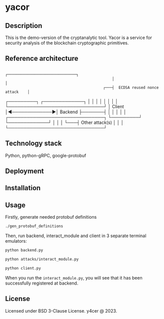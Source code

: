 # yacor

## Description
This is the demo-version of the cryptanalytic tool. Yacor is a service for
security analysis of the blockchain cryptographic primitives.

## Reference architecture

                                                    ┌───────────────────────────────┐
                                                    │                               │
                                                ┌───┤  ECDSA reused nonce attack    │
┌─────────┐               ┌─────────────┐       │   │                               │
│         │               │             │       │   └───────────────────────────────┘
│ Client  │◄─────────────►│   Backend   ├───────┤
│         │               │             │       │   ┌───────────────────────────────┐
└─────────┘               └─────────────┘       │   │                               │
                                                └───┤  Other attack(s)              │
                                                    │                               │
                                                    └───────────────────────────────┘

## Technology stack
Python, python-gRPC, google-protobuf

## Deployment

## Installation

## Usage
Firstly, generate needed protobuf definitions
```sh
./gen_protobuf_definitions
```
Then, run backend, interact\_module and client in 3 separate terminal emulators:
```sh
python backend.py
```

```sh
python attacks/interact_module.py
```

```sh
python client.py
```

When you run the `interact_module.py`, you will see that it has been
successfully registered at backend.

## License
Licensed under BSD 3-Clause License. y4cer @ 2023.
